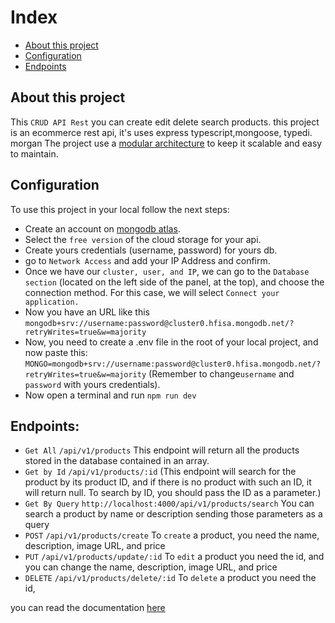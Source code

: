 # Index

- [About this project](#About-this-project)
- [Configuration](#Configuration)
- [Endpoints](#Endpoints)

## About this project

This `CRUD API Rest` you can create edit delete search products.
this project is an ecommerce rest api, it's uses express typescript,mongoose, typedi. morgan
The project use a [modular architecture](https://scorpionconmate.notion.site/scorpionconmate/The-Folder-Hell-in-Typescript-ed146a5d32e4476794b79b6190e4afc0) to keep it scalable and easy to maintain.

## Configuration

To use this project in your local follow the next steps:

- Create an account on [mongodb atlas](https://www.mongodb.com/atlas).
- Select the `free version` of the cloud storage for your api.
- Create yours credentials (username, password) for yours db.
- go to `Network Access` and add your IP Address and confirm.
- Once we have our `cluster, user, and IP`, we can go to the `Database section` (located on the left side of the panel, at the top), and choose the connection method. For this case, we will select `Connect your application.`
- Now you have an URL like this `mongodb+srv://username:password@cluster0.hfisa.mongodb.net/?retryWrites=true&w=majority`
- Now, you need to create a .env file in the root of your local project, and now paste this:
  `MONGO=mongodb+srv://username:password@cluster0.hfisa.mongodb.net/?retryWrites=true&w=majority`
  (Remember to change`username` and `password` with yours credentials).
- Now open a terminal and run `npm run dev`

## Endpoints:

- `Get All` `/api/v1/products` This endpoint will return all the products stored in the database contained in an array.
- `Get by Id` `/api/v1/products/:id` (This endpoint will search for the product by its product ID, and if there is no product with such an ID, it will return null. To search by ID, you should pass the ID as a parameter.)
- `Get By Query` `http://localhost:4000/api/v1/products/search` You can search a product by name or description sending those parameters as a query
- `POST` `/api/v1/products/create` To `create` a product, you need the name, description, image URL, and price
- `PUT` `/api/v1/products/update/:id` To `edit` a product you need the id, and you can change the name, description, image URL, and price
- `DELETE` `/api/v1/products/delete/:id` To `delete` a product you need the id,

you can read the documentation [here](https://documenter.getpostman.com/view/21643141/2s9YC1Vu9P)
